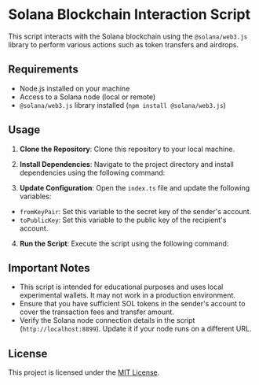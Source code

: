 # Solana Blockchain Interaction Script

This script interacts with the Solana blockchain using the `@solana/web3.js` library to perform various actions such as token transfers and airdrops.

## Requirements

- Node.js installed on your machine
- Access to a Solana node (local or remote)
- `@solana/web3.js` library installed (`npm install @solana/web3.js`)

## Usage

1. **Clone the Repository**: Clone this repository to your local machine.

2. **Install Dependencies**: Navigate to the project directory and install dependencies using the following command:

3. **Update Configuration**: Open the `index.ts` file and update the following variables:
- `fromKeyPair`: Set this variable to the secret key of the sender's account.
- `toPublicKey`: Set this variable to the public key of the recipient's account.

4. **Run the Script**: Execute the script using the following command:

## Important Notes

- This script is intended for educational purposes and uses local experimental wallets. It may not work in a production environment.
- Ensure that you have sufficient SOL tokens in the sender's account to cover the transaction fees and transfer amount.
- Verify the Solana node connection details in the script (`http://localhost:8899`). Update it if your node runs on a different URL.

## License

This project is licensed under the [MIT License](LICENSE).
